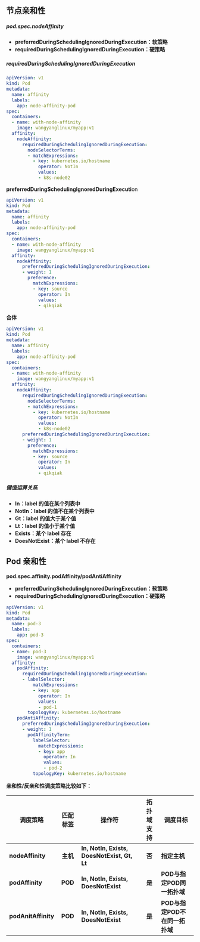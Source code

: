 ## 节点亲和性

##### pod.spec.nodeAffinity

- **preferredDuringSchedulingIgnoredDuringExecution：软策略**
- **requiredDuringSchedulingIgnoredDuringExecution：硬策略**



##### requiredDuringSchedulingIgnoredDuringExecution

```yaml
apiVersion: v1
kind: Pod
metadata:
  name: affinity
  labels:
    app: node-affinity-pod
spec:
  containers:
  - name: with-node-affinity
    image: wangyanglinux/myapp:v1
  affinity:
    nodeAffinity:
      requiredDuringSchedulingIgnoredDuringExecution:
        nodeSelectorTerms:
        - matchExpressions:
          - key: kubernetes.io/hostname
            operator: NotIn
            values:
            - k8s-node02
```

**preferredDuringSchedulingIgnoredDuringExecuti**on

```yaml
apiVersion: v1
kind: Pod
metadata:
  name: affinity
  labels:
    app: node-affinity-pod
spec:
  containers:
  - name: with-node-affinity
    image: wangyanglinux/myapp:v1
  affinity:
    nodeAffinity:
      preferredDuringSchedulingIgnoredDuringExecution:
      - weight: 1
        preference:
          matchExpressions:
          - key: source
            operator: In
            values:
            - qikqiak
```

**合体**

```yaml
apiVersion: v1
kind: Pod
metadata:
  name: affinity
  labels:
    app: node-affinity-pod
spec:
  containers:
  - name: with-node-affinity
    image: wangyanglinux/myapp:v1
  affinity:
    nodeAffinity:
      requiredDuringSchedulingIgnoredDuringExecution:
        nodeSelectorTerms:
        - matchExpressions:
          - key: kubernetes.io/hostname
            operator: NotIn
            values:
            - k8s-node02
      preferredDuringSchedulingIgnoredDuringExecution:
      - weight: 1
        preference:
          matchExpressions:
          - key: source
            operator: In
            values:
            - qikqiak
```



##### 键值运算关系

- **In：label 的值在某个列表中**
- **NotIn：label 的值不在某个列表中**
- **Gt：label 的值大于某个值**
- **Lt：label 的值小于某个值**
- **Exists：某个 label 存在**
- **DoesNotExist：某个 label 不存在**



<!--如果`nodeSelectorTerms`下面有多个选项的话，满足任何一个条件就可以了；如果`matchExpressions`有多个选项的话，则必须同时满足这些条件才能正常调度 POD-->



## **Pod 亲和性**

**pod.spec.affinity.podAffinity/podAntiAffinity**

- **preferredDuringSchedulingIgnoredDuringExecution：软策略**
- **requiredDuringSchedulingIgnoredDuringExecution：硬策略**



```yaml
apiVersion: v1
kind: Pod
metadata:
  name: pod-3
  labels:
    app: pod-3
spec:
  containers:
  - name: pod-3
    image: wangyanglinux/myapp:v1
  affinity:
    podAffinity:
      requiredDuringSchedulingIgnoredDuringExecution:
      - labelSelector:
          matchExpressions:
          - key: app
            operator: In
            values:
            - pod-1
        topologyKey: kubernetes.io/hostname
    podAntiAffinity:
      preferredDuringSchedulingIgnoredDuringExecution:
      - weight: 1
        podAffinityTerm:
          labelSelector:
            matchExpressions:
            - key: app
              operator: In
              values:
              - pod-2
          topologyKey: kubernetes.io/hostname
```



**亲和性/反亲和性调度策略比较如下：**

| **调度策略**        | **匹配标签** | **操作符**                                  | **拓扑域支持** | **调度目标**                   |
| ------------------- | :----------: | ------------------------------------------- | :------------: | ------------------------------ |
| **nodeAffinity**    |   **主机**   | **In, NotIn, Exists, DoesNotExist, Gt, Lt** |     **否**     | **指定主机**                   |
| **podAffinity**     |   **POD**    | **In, NotIn, Exists, DoesNotExist**         |     **是**     | **POD与指定POD同一拓扑域**     |
| **podAnitAffinity** |   **POD**    | **In, NotIn, Exists, DoesNotExist**         |     **是**     | **POD与指定POD不在同一拓扑域** |